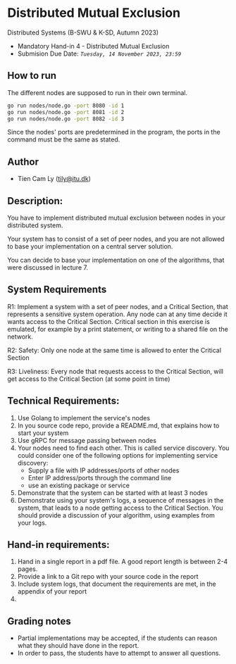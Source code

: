 # Distributed Mutual Exclusion

Distributed Systems (B-SWU & K-SD, Autumn 2023)
* Mandatory Hand-in 4 - Distributed Mutual Exclusion
* Submision Due Date: *`Tuesday, 14 November 2023, 23:59`*

## How to run
The different nodes are supposed to run in their own terminal. 
```bash
go run nodes/node.go -port 8080 -id 1
go run nodes/node.go -port 8081 -id 2
go run nodes/node.go -port 8082 -id 3
```

Since the nodes' ports are predetermined in the program, the ports in the command must be the same as stated. 

## Author
* Tien Cam Ly (tily@itu.dk)

## Description:

You have to implement distributed mutual exclusion between nodes in your distributed system. 

Your system has to consist of a set of peer nodes, and you are not allowed to base your implementation on a central server solution.

You can decide to base your implementation on one of the algorithms, that were discussed in lecture 7. 

## System Requirements

R1: Implement a system with a set of peer nodes, and a Critical Section, that represents a sensitive system operation. Any node can at any time decide it wants access to the Critical Section. Critical section in this exercise is emulated, for example by a print statement, or writing to a shared file on the network.

R2: Safety: Only one node at the same time is allowed to enter the Critical Section 

R3: Liveliness: Every node that requests access to the Critical Section, will get access to the Critical Section (at some point in time)

## Technical Requirements:

1. Use Golang to implement the service's nodes
2. In you source code repo, provide a README.md, that explains how to start your system
3. Use gRPC for message passing between nodes
4. Your nodes need to find each other. This is called service discovery. You could consider  one of the following options for implementing service discovery:
   - Supply a file with IP addresses/ports of other nodes
   - Enter IP address/ports through the command line
   - use an existing package or service
5. Demonstrate that the system can be started with at least 3 nodes
6. Demonstrate using your system's logs,  a sequence of messages in the system, that leads to a node getting access to the Critical Section. You should provide a discussion of your algorithm, using examples from your logs.


## Hand-in requirements:

1. Hand in a single report in a pdf file. A good report length is between 2-4 pages.
2. Provide a link to a Git repo with your source code in the report
3. Include system logs, that document the requirements are met, in the appendix of your report
4. 
## Grading notes

- Partial implementations may be accepted, if the students can reason what they should have done in the report.
- In order to pass, the students have to attempt to answer all questions.
